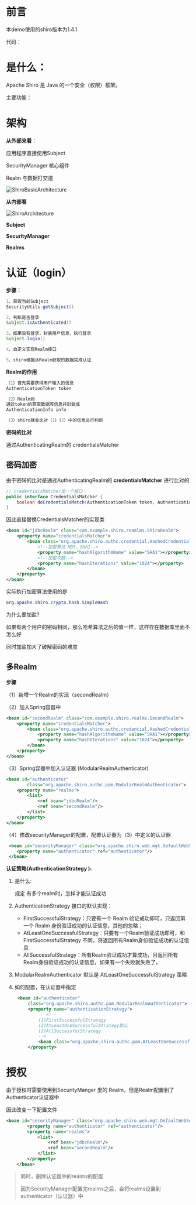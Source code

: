 # 前言

本demo使用的shiro版本为1.4.1

代码：



# 是什么：

Apache Shiro 是 Java  的一个安全（权限）框架。 



主要功能：







# 架构

**从外部来看**：

应用程序直接使用Subject

SecurityManager 核心组件

Realm 与数据打交道

![ShiroBasicArchitecture](image/ShiroBasicArchitecture.png)

**从内部看**



![ShiroArchitecture](image/ShiroArchitecture.png)

**Subject** 

**SecurityManager**

**Realms** 





# 认证（login）

**步骤：**

```java
1、获取当前Subject
SecurityUtils.getSubject() 

2、判断是否登录
Subject.isAuthenticated()

3、如果没有登录，封装用户信息，执行登录
Subject.login()

4、自定义实现Realm接口

5、shiro根据从Realm获取的数据完成认证
```

**Realm的作用**

```java
（1）首先需要获得用户输入的信息
AuthenticationToken token

（2）Realm则
通过token的获取数据库信息并封装成 
AuthenticationInfo info

（3）shiro就会比对（1）（2）中的信息进行判断
```

**密码的比对**

通过AuthenticatingRealm的 credentialsMatcher



## 密码加密

由于密码的比对是通过AuthenticatingRealm的 **credentialsMatcher** 进行比对的

```java
// CredentialsMatcher是一个接口
public interface CredentialsMatcher {
    boolean doCredentialsMatch(AuthenticationToken token, AuthenticationInfo info);
}
```

因此直接替换CredentialsMatcher的实现类

```xml
<bean id="jdbcRealm" class="com.example.shiro.reamlms.ShiroRealm">
    <property name="credentialsMatcher">
        <bean class="org.apache.shiro.authc.credential.HashedCredentialsMatcher">
            <!--加密算法 MD5、SHA1-->
            <property name="hashAlgorithmName" value="SHA1"></property>
            <!--加密次数-->
            <property name="hashIterations" value="1024"></property>
        </bean>
    </property>
</bean>
```



实际执行加密算法使用的是

```java
org.apache.shiro.crypto.hash.SimpleHash
```



为什么要加盐?

如果有两个用户的密码相同，那么哈希算法之后的值一样，这样存在数据库里面不怎么好

同时加盐加大了破解密码的难度



## 多Realm

**步骤**

（1）新增一个Realm的实现（secondRealm）

（2）加入Spring容器中

```xml
<bean id="secondRealm" class="com.example.shiro.realms.SecondRealm">
    <property name="credentialsMatcher">
        <bean class="org.apache.shiro.authc.credential.HashedCredentialsMatcher">
            <property name="hashAlgorithmName" value="SHA1"></property>
            <property name="hashIterations" value="1024"></property>
        </bean>
    </property>
</bean>
```

（3）Spring容器中加入认证器 (ModularRealmAuthenticator)

```xml
<bean id="authenticator" 
    	class="org.apache.shiro.authc.pam.ModularRealmAuthenticator">
    <property name="realms">
        <list>
            <ref bean="jdbcRealm"/>
            <ref bean="secondRealm"/>
        </list>
    </property>
</bean>
```

（4）修改securityManager的配置，配置认证器为（3）中定义的认证器

```xml
 <bean id="securityManager" class="org.apache.shiro.web.mgt.DefaultWebSecurityManager">
 	<property name="authenticator" ref="authenticator"/> 
 </bean>
```



**认证策略(AuthenticationStrategy ):**

1. 是什么:

   规定 有多个realm时，怎样才能认证成功

2. AuthenticationStrategy 接口的默认实现： 

   - FirstSuccessfulStrategy：只要有一个 Realm 验证成功即可，只返回第 一个 Realm 身份验证成功的认证信息，其他的忽略； 
   - AtLeastOneSuccessfulStrategy：只要有一个Realm验证成功即可，和 FirstSuccessfulStrategy 不同，将返回所有Realm身份验证成功的认证信 息
   - AllSuccessfulStrategy：所有Realm验证成功才算成功，且返回所有 Realm身份验证成功的认证信息，如果有一个失败就失败了。 

3. ModularRealmAuthenticator 默认是 AtLeastOneSuccessfulStrategy 策略

4. 如何配置，在认证器中指定

   ```xml
    <bean id="authenticator" 
       	class="org.apache.shiro.authc.pam.ModularRealmAuthenticator">
       	<property name="authenticationStrategy">
               <!-- 
   			(1)FirstSuccessfulStrategy
   			(2)AtLeastOneSuccessfulStrategy默认
   			(3)AllSuccessfulStrategy
   			-->
       		<bean class="org.apache.shiro.authc.pam.AtLeastOneSuccessfulStrategy"></bean>
       	</property>
   ```

   



# 授权

由于授权时需要使用到SecurityManger 里的 Realm，但是Realm配置到了Authenticator认证器中

因此改变一下配置文件

```xml
<bean id="securityManager" class="org.apache.shiro.web.mgt.DefaultWebSecurityManager">
        <property name="authenticator" ref="authenticator"/>
        <property name="realms">
            <list>
                <ref bean="jdbcRealm"/>
                <ref bean="secondRealm"/>
            </list>
        </property>
    </bean>
```

> 同时，删除认证器中的realms的配置
>
> 因为SecurityManager配置完realms之后，会将realms设置到authenticator（认证器）中



